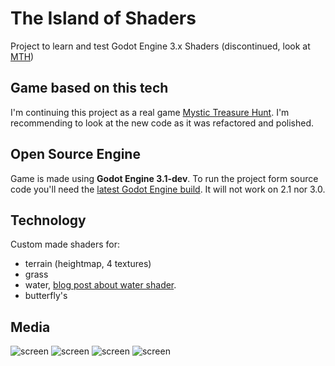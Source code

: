 # The Island of Shaders
Project to learn and test Godot Engine 3.x Shaders (discontinued, look at [MTH](https://github.com/w84death/mystic-treasure-hunt))

## Game based on this tech
I'm continuing this project as a real game [Mystic Treasure Hunt](https://github.com/w84death/mystic-treasure-hunt). I'm recommending to look at the new code as it was refactored and polished.

## Open Source Engine
Game is made using **Godot Engine 3.1-dev**. To run the project form source code you'll need the [latest Godot Engine build](http://docs.godotengine.org/en/latest/development/compiling/). It will not work on 2.1 nor 3.0.


## Technology
Custom made shaders for:
- terrain (heightmap, 4 textures)
- grass
- water, [blog post about water shader](http://krzysztofjankowski.com/blog/water-shader-in-godotengine-3.html).
- butterfly's

## Media
![screen](https://i.imgur.com/YuTW4PR.png)
![screen](https://i.imgur.com/at4Ez1v.png)
![screen](https://i.imgur.com/BCkxFyv.png)
![screen](https://i.imgur.com/bblAYMp.png)
